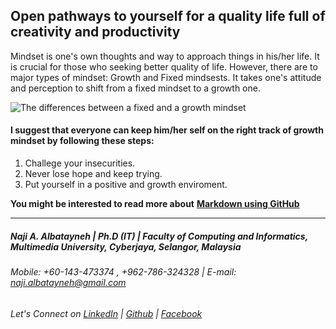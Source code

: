 ## Open pathways to yourself for a quality life full of creativity and productivity

Mindset is one's own thoughts and way to approach things in his/her life. It is crucial for those who seeking better quality of life. However, there are to major types of mindset: Growth and Fixed mindsests. It takes one's attitude and perception to shift from a fixed mindset to a growth one.


![The differences between a fixed and a growth mindset](https://3kllhk1ibq34qk6sp3bhtox1-wpengine.netdna-ssl.com/wp-content/uploads/NewGrowthMindset2.png)


#### I suggest that everyone can keep him/her self on the right track of growth mindset by following these steps:
1. Challege your insecurities.
1. Never lose hope and keep trying.
1. Put yourself in a positive and growth enviroment.



**You might be interested to read more about** [**Markdown using GitHub**](https://naji-albatayneh.github.io/reading-notes/Reading02a)

________________________________________________________
##### Naji A. Albatayneh | Ph.D (IT) | Faculty of Computing and Informatics, Multimedia University, Cyberjaya, Selangor, Malaysia

###### Mobile: +60-143-473374 , +962-786-324328 | E-mail: naji.albatayneh@gmail.com

###### Let's Connect on [LinkedIn](https://www.linkedin.com/in/naji-a-albatayneh/) | [Github](https://github.com/naji-albatayneh) | [Facebook](https://web.facebook.com/naji.albatayneh/)
